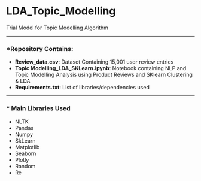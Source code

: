 # LDA_Topic_Modelling
 Trial Model for Topic Modelling Algorithm

---
### *Repository Contains:

- <b>Review_data.csv</b>: Dataset Containing 15,001 user review entries
- <b>Topic Modelling_LDA_SKLearn.ipynb</b>: Notebook containing NLP and Topic Modelling Analysis using Product Reviews and SKlearn Clustering & LDA 
- <b>Requirements.txt</b>: List of libraries/dependencies used

---
### * Main Libraries Used

* NLTK
* Pandas
* Numpy
* SkLearn
* Matplotlib
* Seaborn
* Plotly
* Random
* Re

